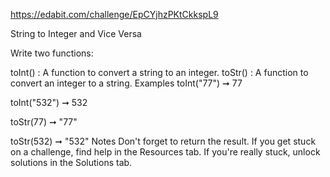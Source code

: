 https://edabit.com/challenge/EpCYjhzPKtCkkspL9

String to Integer and Vice Versa

Write two functions:

toInt() : A function to convert a string to an integer.
toStr() : A function to convert an integer to a string.
Examples
toInt("77") ➞ 77

toInt("532") ➞ 532

toStr(77) ➞ "77"

toStr(532) ➞ "532"
Notes
Don't forget to return the result.
If you get stuck on a challenge, find help in the Resources tab.
If you're really stuck, unlock solutions in the Solutions tab.